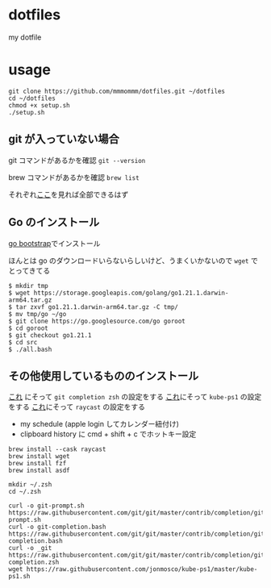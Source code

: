 # dotfiles

my dotfile

# usage

```terminal
git clone https://github.com/mmmommm/dotfiles.git ~/dotfiles
cd ~/dotfiles
chmod +x setup.sh
./setup.sh
```

## git が入っていない場合
git コマンドがあるかを確認
`git --version`

brew コマンドがあるかを確認
`brew list`

それぞれ[ここ](https://tracpath.com/bootcamp/git-install-to-mac.html)を見れば全部できるはず

## Go のインストール
[go bootstrap](https://go.dev/doc/install/source)でインストール

ほんとは go のダウンロードいらないらしいけど、うまくいかないので `wget` でとってきてる

```terminal
$ mkdir tmp
$ wget https://storage.googleapis.com/golang/go1.21.1.darwin-arm64.tar.gz
$ tar zxvf go1.21.1.darwin-arm64.tar.gz -C tmp/
$ mv tmp/go ~/go
$ git clone https://go.googlesource.com/go goroot
$ cd goroot
$ git checkout go1.21.1
$ cd src
$ ./all.bash
```

## その他使用しているもののインストール
[これ](https://qiita.com/mikan3rd/items/d41a8ca26523f950ea9d#pencil2-git-prompt--git-prompt-%E3%81%AE%E7%94%A8%E6%84%8F)
にそって `git completion zsh` の設定をする
[これ](https://eng-blog.iij.ad.jp/archives/19131)にそって `kube-ps1` の設定をする
[これ](https://www.canva.com/design/DAFGYeHVyzA/9Xgj4-HZAF02UXHm7ol_FQ/view)にそって `raycast` の設定をする
- my schedule (apple login してカレンダー紐付け)
- clipboard history に cmd + shift + c でホットキー設定

```terminal
brew install --cask raycast
brew install wget
brew install fzf
brew install asdf

mkdir ~/.zsh
cd ~/.zsh

curl -o git-prompt.sh https://raw.githubusercontent.com/git/git/master/contrib/completion/git-prompt.sh
curl -o git-completion.bash https://raw.githubusercontent.com/git/git/master/contrib/completion/git-completion.bash
curl -o _git https://raw.githubusercontent.com/git/git/master/contrib/completion/git-completion.zsh
wget https://raw.githubusercontent.com/jonmosco/kube-ps1/master/kube-ps1.sh
```
